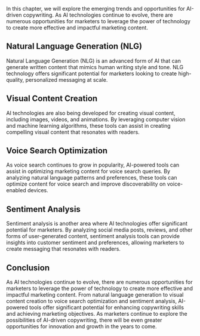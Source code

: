 
In this chapter, we will explore the emerging trends and opportunities for AI-driven copywriting. As AI technologies continue to evolve, there are numerous opportunities for marketers to leverage the power of technology to create more effective and impactful marketing content.

Natural Language Generation (NLG)
---------------------------------

Natural Language Generation (NLG) is an advanced form of AI that can generate written content that mimics human writing style and tone. NLG technology offers significant potential for marketers looking to create high-quality, personalized messaging at scale.

Visual Content Creation
-----------------------

AI technologies are also being developed for creating visual content, including images, videos, and animations. By leveraging computer vision and machine learning algorithms, these tools can assist in creating compelling visual content that resonates with readers.

Voice Search Optimization
-------------------------

As voice search continues to grow in popularity, AI-powered tools can assist in optimizing marketing content for voice search queries. By analyzing natural language patterns and preferences, these tools can optimize content for voice search and improve discoverability on voice-enabled devices.

Sentiment Analysis
------------------

Sentiment analysis is another area where AI technologies offer significant potential for marketers. By analyzing social media posts, reviews, and other forms of user-generated content, sentiment analysis tools can provide insights into customer sentiment and preferences, allowing marketers to create messaging that resonates with readers.

Conclusion
----------

As AI technologies continue to evolve, there are numerous opportunities for marketers to leverage the power of technology to create more effective and impactful marketing content. From natural language generation to visual content creation to voice search optimization and sentiment analysis, AI-powered tools offer significant potential for enhancing copywriting skills and achieving marketing objectives. As marketers continue to explore the possibilities of AI-driven copywriting, there will be even greater opportunities for innovation and growth in the years to come.
